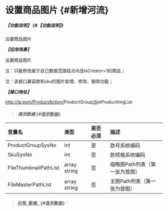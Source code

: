 # 设置商品图片 {#新增河流}

##### _【功能说明】_ {#【功能说明】}

设置商品图片

_**【应用场景】**_

设置商品图片

注：只能修改属于自己数据范围结点内且IsCreator=1的商品；

注：该接口兼容款和sku的图片新增、修改、删除功能；

_**【接口地址】**_

[http://ip:port/ProductAction/](http://ip:port/HMAction/River/AddRiver)ProductGroup[/S](http://ip:port/HMAction/River/AddRiver)etProductImgList

> #### _请求数据_ {#请求数据}

| 变量名 | 类型 | 是否必须 | 描述 |
| :--- | :--- | :--- | :--- |
| ProductGroupSysNo | int | 是 | 款号系统编码 |
| SkuSysNo | int | 否 | 款规格系统编码 |
| FileThumbnailPathList | array string | 否 | 缩略图Path列表（第一张为首图） |
| FileMasterPathList | array string | 否 | 主图Path列表（第一张为首图） |

> #### 应答_数据_ {#请求数据}



